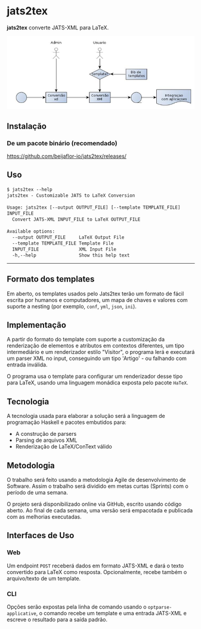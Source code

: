 # jats2tex
**jats2tex** converte JATS-XML para LaTeX.

![](/04.jpg)

## Instalação
### De um pacote binário (recomendado)
https://github.com/beijaflor-io/jats2tex/releases/

## Uso
```
$ jats2tex --help
jats2tex - Customizable JATS to LaTeX Conversion

Usage: jats2tex [--output OUTPUT_FILE] [--template TEMPLATE_FILE] INPUT_FILE
  Convert JATS-XML INPUT_FILE to LaTeX OUTPUT_FILE

Available options:
  --output OUTPUT_FILE     LaTeX Output File
  --template TEMPLATE_FILE Template File
  INPUT_FILE               XML Input File
  -h,--help                Show this help text

```

- - -

## Formato dos templates
Em aberto, os templates usados pelo Jats2tex terão um formato de fácil escrita por
humanos e computadores, um mapa de chaves e valores com suporte a nesting
(por exemplo, `conf`, `yml`, `json`, `ini`).

## Implementação
A partir do formato do template com suporte a customização da renderização de
elementos e atributos em contextos diferentes, um tipo intermediário e um
renderizador estilo "Visitor", o programa lerá e executará um parser XML no
input, conseguindo um tipo 'Artigo' - ou falhando com entrada inválida.

O programa usa o template para configurar um renderizador desse tipo para
LaTeX, usando uma linguagem monádica exposta pelo pacote `HaTeX`.

## Tecnologia
A tecnologia usada para elaborar a solução será a linguagem de programação
Haskell e pacotes embutidos para:

- A construção de parsers
- Parsing de arquivos XML
- Renderização de LaTeX/ConText válido

## Metodologia
O trabalho será feito usando a metodologia Agile de desenvolvimento de
Software. Assim o trabalho será dividido em metas curtas (Sprints) com o
período de uma semana.

O projeto será disponibilizado online via GitHub, escrito usando código
aberto. Ao final de cada semana, uma versão será empacotada e publicada com as
melhorias executadas.

## Interfaces de Uso
### Web
Um endpoint `POST` receberá dados em formato JATS-XML e dará o texto convertido
para LaTeX como resposta. Opcionalmente, recebe também o arquivo/texto de um
template.

### CLI
Opções serão expostas pela linha de comando usando o `optparse-applicative`, o
comando recebe um template e uma entrada JATS-XML e escreve o resultado para a
saída padrão.
